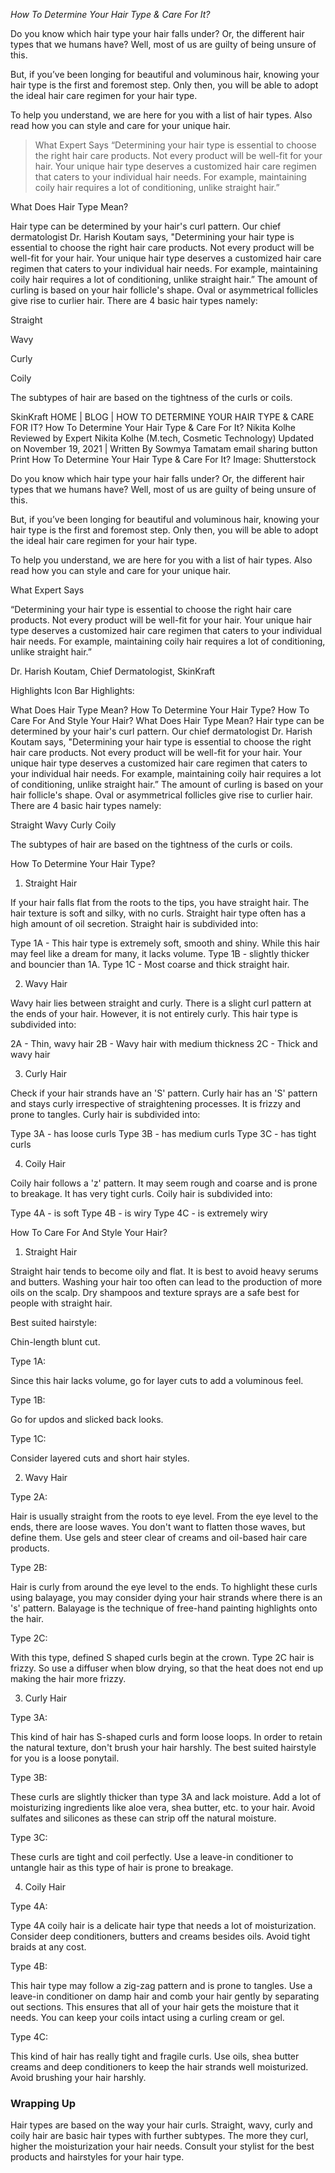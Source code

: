 *How To Determine Your Hair Type & Care For It?*

Do you know which hair type your hair falls under? Or, the different hair types that we humans have? Well, most of us are guilty of being unsure of this.

But, if you’ve been longing for beautiful and voluminous hair, knowing your hair type is the first and foremost step. Only then, you will be able to adopt the ideal hair care regimen for your hair type.

To help you understand, we are here for you with a list of hair types. Also read how you can style and care for your unique hair.

> What Expert Says “Determining your hair type is essential to choose the right hair care products. Not every product will be well-fit for your hair. Your unique hair type deserves a customized hair care regimen that caters to your individual hair needs. For example, maintaining coily hair requires a lot of conditioning, unlike straight hair.”

What Does Hair Type Mean?

Hair type can be determined by your hair's curl pattern. Our chief dermatologist Dr. Harish Koutam says, "Determining your hair type is essential to choose the right hair care products. Not every product will be well-fit for your hair. Your unique hair type deserves a customized hair care regimen that caters to your individual hair needs. For example, maintaining coily hair requires a lot of conditioning, unlike straight hair.” The amount of curling is based on your hair follicle's shape. Oval or asymmetrical follicles give rise to curlier hair. There are 4 basic hair types namely:

Straight

Wavy

Curly

Coily

The subtypes of hair are based on the tightness of the curls or coils.

SkinKraft
HOME
|
BLOG
|
HOW TO DETERMINE YOUR HAIR TYPE & CARE FOR IT?
How To Determine Your Hair Type & Care For It?
Nikita Kolhe
Reviewed by Expert
Nikita Kolhe (M.tech, Cosmetic Technology)
Updated on November 19, 2021 | Written By Sowmya Tamatam
email sharing button
Print
How To Determine Your Hair Type & Care For It?
Image: Shutterstock

Do you know which hair type your hair falls under? Or, the different hair types that we humans have? Well, most of us are guilty of being unsure of this.

But, if you’ve been longing for beautiful and voluminous hair, knowing your hair type is the first and foremost step. Only then, you will be able to adopt the ideal hair care regimen for your hair type.

To help you understand, we are here for you with a list of hair types. Also read how you can style and care for your unique hair.

What Expert Says

“Determining your hair type is essential to choose the right hair care products. Not every product will be well-fit for your hair. Your unique hair type deserves a customized hair care regimen that caters to your individual hair needs. For example, maintaining coily hair requires a lot of conditioning, unlike straight hair.”

Dr. Harish Koutam, Chief Dermatologist, SkinKraft

Highlights Icon Bar
Highlights:

What Does Hair Type Mean?
How To Determine Your Hair Type?
How To Care For And Style Your Hair?
What Does Hair Type Mean?
Hair type can be determined by your hair's curl pattern. Our chief dermatologist Dr. Harish Koutam says, "Determining your hair type is essential to choose the right hair care products. Not every product will be well-fit for your hair. Your unique hair type deserves a customized hair care regimen that caters to your individual hair needs. For example, maintaining coily hair requires a lot of conditioning, unlike straight hair.” The amount of curling is based on your hair follicle's shape. Oval or asymmetrical follicles give rise to curlier hair. There are 4 basic hair types namely:

Straight
Wavy
Curly
Coily

The subtypes of hair are based on the tightness of the curls or coils.

How To Determine Your Hair Type?

1. Straight Hair

If your hair falls flat from the roots to the tips, you have straight hair. The hair texture is soft and silky, with no curls. Straight hair type often has a high amount of oil secretion. Straight hair is subdivided into:

Type 1A - This hair type is extremely soft, smooth and shiny. While this hair may feel like a dream for many, it lacks volume.
Type 1B - slightly thicker and bouncier than 1A.
Type 1C - Most coarse and thick straight hair.

2. Wavy Hair

Wavy hair lies between straight and curly. There is a slight curl pattern at the ends of your hair. However, it is not entirely curly. This hair type is subdivided into:

2A - Thin, wavy hair
2B - Wavy hair with medium thickness
2C - Thick and wavy hair

3. Curly Hair

Check if your hair strands have an 'S' pattern. Curly hair has an 'S' pattern and stays curly irrespective of straightening processes. It is frizzy and prone to tangles. Curly hair is subdivided into:

Type 3A - has loose curls
Type 3B - has medium curls
Type 3C - has tight curls

4. Coily Hair

Coily hair follows a 'z' pattern. It may seem rough and coarse and is prone to breakage. It has very tight curls. Coily hair is subdivided into:

Type 4A - is soft
Type 4B - is wiry
Type 4C - is extremely wiry

How To Care For And Style Your Hair?

1. Straight Hair

Straight hair tends to become oily and flat. It is best to avoid heavy serums and butters. Washing your hair too often can lead to the production of more oils on the scalp. Dry shampoos and texture sprays are a safe best for people with straight hair.

Best suited hairstyle:

Chin-length blunt cut.

Type 1A:

Since this hair lacks volume, go for layer cuts to add a voluminous feel.

Type 1B:

Go for updos and slicked back looks.

Type 1C:

Consider layered cuts and short hair styles.

2. Wavy Hair

Type 2A:

Hair is usually straight from the roots to eye level. From the eye level to the ends, there are loose waves. You don't want to flatten those waves, but define them. Use gels and steer clear of creams and oil-based hair care products.

Type 2B:

Hair is curly from around the eye level to the ends. To highlight these curls using balayage, you may consider dying your hair strands where there is an 's' pattern. Balayage is the technique of free-hand painting highlights onto the hair.

Type 2C:

With this type, defined S shaped curls begin at the crown. Type 2C hair is frizzy. So use a diffuser when blow drying, so that the heat does not end up making the hair more frizzy.

3. Curly Hair

Type 3A:

This kind of hair has S-shaped curls and form loose loops. In order to retain the natural texture, don't brush your hair harshly. The best suited hairstyle for you is a loose ponytail.

Type 3B:

These curls are slightly thicker than type 3A and lack moisture. Add a lot of moisturizing ingredients like aloe vera, shea butter, etc. to your hair. Avoid sulfates and silicones as these can strip off the natural moisture.

Type 3C:

These curls are tight and coil perfectly. Use a leave-in conditioner to untangle hair as this type of hair is prone to breakage.

4. Coily Hair

Type 4A:

Type 4A coily hair is a delicate hair type that needs a lot of moisturization. Consider deep conditioners, butters and creams besides oils. Avoid tight braids at any cost.

Type 4B:

This hair type may follow a zig-zag pattern and is prone to tangles. Use a leave-in conditioner on damp hair and comb your hair gently by separating out sections. This ensures that all of your hair gets the moisture that it needs. You can keep your coils intact using a curling cream or gel.

Type 4C:

This kind of hair has really tight and fragile curls. Use oils, shea butter creams and deep conditioners to keep the hair strands well moisturized. Avoid brushing your hair harshly.

### Wrapping Up

Hair types are based on the way your hair curls. Straight, wavy, curly and coily hair are basic hair types with further subtypes. The more they curl, higher the moisturization your hair needs. Consult your stylist for the best products and hairstyles for your hair type.


